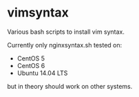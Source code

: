 # vimsyntax

Various bash scripts to install vim syntax.

Currently only nginxsyntax.sh tested on:

* CentOS 5
* CentOS 6
* Ubuntu 14.04 LTS

but in theory should work on other systems.
